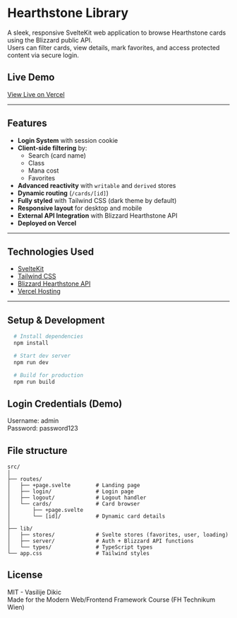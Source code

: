 # Hearthstone Library

A sleek, responsive SvelteKit web application to browse Hearthstone cards using the Blizzard public API.  
Users can filter cards, view details, mark favorites, and access protected content via secure login.

## Live Demo

[View Live on Vercel](https://hearthstone-library.vercel.app)

---

## Features

- **Login System** with session cookie
- **Client-side filtering** by:
  - Search (card name)
  - Class
  - Mana cost
  - Favorites
- **Advanced reactivity** with `writable` and `derived` stores
- **Dynamic routing** (`/cards/[id]`)
- **Fully styled** with Tailwind CSS (dark theme by default)
- **Responsive layout** for desktop and mobile
- **External API Integration** with Blizzard Hearthstone API
- **Deployed on Vercel**

---

## Technologies Used

- [SvelteKit](https://kit.svelte.dev)
- [Tailwind CSS](https://tailwindcss.com)
- [Blizzard Hearthstone API](https://develop.battle.net/)
- [Vercel Hosting](https://vercel.com)

---

## Setup & Development

```bash
  # Install dependencies
  npm install
```

```bash
  # Start dev server
  npm run dev
```

```bash
  # Build for production
  npm run build
```

## Login Credentials (Demo)

Username: admin  
Password: password123

## File structure

```
src/
│
├── routes/
│   ├── +page.svelte        # Landing page
│   ├── login/              # Login page
│   ├── logout/             # Logout handler
│   └── cards/              # Card browser
│       ├── +page.svelte
│       └── [id]/           # Dynamic card details
│
├── lib/
│   ├── stores/             # Svelte stores (favorites, user, loading)
│   ├── server/             # Auth + Blizzard API functions
│   └── types/              # TypeScript types
└── app.css                 # Tailwind styles
```

## License

MIT - Vasilije Dikic  
Made for the Modern Web/Frontend Framework Course (FH Technikum Wien)
